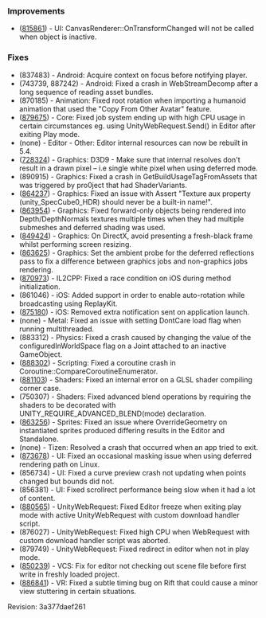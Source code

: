 ### Improvements

*   ([815861](https://issuetracker.unity3d.com/product/unity/issues/guid/815861/)) - UI: CanvasRenderer::OnTransformChanged will not be called when object is inactive.

### Fixes

*   (837483) - Android: Acquire context on focus before notifying player.
*   (743739, 887242) - Android: Fixed a crash in WebStreamDecomp after a long sequence of reading asset bundles.
*   (870185) - Animation: Fixed root rotation when importing a humanoid animation that used the "Copy From Other Avatar" feature.
*   ([879675](https://issuetracker.unity3d.com/product/unity/issues/guid/879675/)) - Core: Fixed job system ending up with high CPU usage in certain circumstances eg. using UnityWebRequest.Send() in Editor after exiting Play mode.
*   (none) - Editor - Other: Editor internal resources can now be rebuilt in 5.4.
*   ([728324](https://issuetracker.unity3d.com/product/unity/issues/guid/728324/)) - Graphics: D3D9 - Make sure that internal resolves don't result in a drawn pixel – i.e single white pixel when using deferred mode.
*   (890915) - Graphics: Fixed a crash in GetBuildUsageTagFromAssets that was triggered by pro0ject that had ShaderVariants.
*   ([864237](https://issuetracker.unity3d.com/product/unity/issues/guid/864237/)) - Graphics: Fixed an issue with Assert "Texture aux property (unity\_SpecCube0\_HDR) should never be a built-in name!".
*   ([863954](https://issuetracker.unity3d.com/product/unity/issues/guid/863954/)) - Graphics: Fixed forward-only objects being rendered into Depth/DepthNormals textures multiple times when they had multiple submeshes and deferred shading was used.
*   ([849424](https://issuetracker.unity3d.com/product/unity/issues/guid/849424/)) - Graphics: On DirectX, avoid presenting a fresh-black frame whilst performing screen resizing.
*   ([863625](https://issuetracker.unity3d.com/product/unity/issues/guid/863625/)) - Graphics: Set the ambient probe for the deferred reflections pass to fix a difference between graphics jobs and non-graphics jobs rendering.
*   ([870973](https://issuetracker.unity3d.com/product/unity/issues/guid/870973/)) - IL2CPP: Fixed a race condition on iOS during method initialization.
*   (861046) - iOS: Added support in order to enable auto-rotation while broadcasting using ReplayKit.
*   ([875180](https://issuetracker.unity3d.com/product/unity/issues/guid/875180/)) - iOS: Removed extra notification sent on application launch.
*   (none) - Metal: Fixed an issue with setting DontCare load flag when running multithreaded.
*   (883312) - Physics: Fixed a crash caused by changing the value of the configuredInWorldSpace flag on a Joint attached to an inactive GameObject.
*   ([888302](https://issuetracker.unity3d.com/product/unity/issues/guid/888302/)) - Scripting: Fixed a coroutine crash in Coroutine::CompareCoroutineEnumerator.
*   ([881103](https://issuetracker.unity3d.com/product/unity/issues/guid/881103/)) - Shaders: Fixed an internal error on a GLSL shader compiling corner case.
*   (750307) - Shaders: Fixed advanced blend operations by requiring the shaders to be decorated with UNITY\_REQUIRE\_ADVANCED\_BLEND(mode) declaration.
*   ([863256](https://issuetracker.unity3d.com/product/unity/issues/guid/863256/)) - Sprites: Fixed an issue where OverrideGeometry on instantiated sprites produced differing results in the Editor and Standalone.
*   (none) - Tizen: Resolved a crash that occurred when an app tried to exit.
*   ([873678](https://issuetracker.unity3d.com/product/unity/issues/guid/873678/)) - UI: Fixed an occasional masking issue when using deferred rendering path on Linux.
*   (856734) - UI: Fixed a curve preview crash not updating when points changed but bounds did not.
*   (856381) - UI: Fixed scrollrect performance being slow when it had a lot of content.
*   ([880565](https://issuetracker.unity3d.com/product/unity/issues/guid/880565/)) - UnityWebRequest: Fixed Editor freeze when exiting play mode with active UnityWebRequest with custom download handler script.
*   (876027) - UnityWebRequest: Fixed high CPU when WebRequest with custom download handler script was aborted.
*   (879749) - UnityWebRequest: Fixed redirect in editor when not in play mode.
*   ([850239](https://issuetracker.unity3d.com/product/unity/issues/guid/850239/)) - VCS: Fix for editor not checking out scene file before first write in freshly loaded project.
*   ([886841](https://issuetracker.unity3d.com/product/unity/issues/guid/886841/)) - VR: Fixed a subtle timing bug on Rift that could cause a minor view stuttering in certain situations.

Revision: 3a377daef261